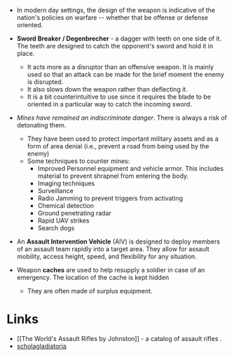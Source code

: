 * In modern day settings, the design of the weapon is indicative of the nation's policies on warfare -- whether that be offense or defense oriented. 

* **Sword Breaker / Degenbrecher** - a dagger with teeth on one side of it. The teeth are designed to catch the opponent's sword and hold it in place.
	* It acts more as a disruptor than an offensive weapon. It is mainly used so that an attack can be made for the brief moment the enemy is disrupted.
	* It also slows down the weapon rather than deflecting it.
	* It is a bit counterintuitive to use since it requires the blade to be oriented in a particular way to catch the incoming sword.

* *Mines have remained an indiscriminate danger*. There is always a risk of detonating them. 
	* They have been used to protect important military assets and as a form of area denial (i.e., prevent a road from being used by the enemy)
	* Some techniques to counter mines:
		* Improved Personnel equipment and vehicle armor. This includes material to prevent shrapnel from entering the body. 
		* Imaging techniques
		* Surveillance
		* Radio Jamming to prevent triggers from activating
		* Chemical detection
		* Ground penetrating radar
		* Rapid UAV strikes
		* Search dogs

* An **Assault Intervention Vehicle** (AIV) is designed to deploy members of an assault team rapidly into a target area. They allow for assault mobility, access height, speed, and flexibility for any situation.

* Weapon **caches** are used to help resupply a soldier in case of an emergency. The location of the cache is kept hidden 
	* They are often made of surplus equipment. 

# Links 
* [[The World's Assault Rifles by Johnston]] - a catalog of assault rifles . 
* [scholagladiatoria](https://www.youtube.com/@scholagladiatoria)

